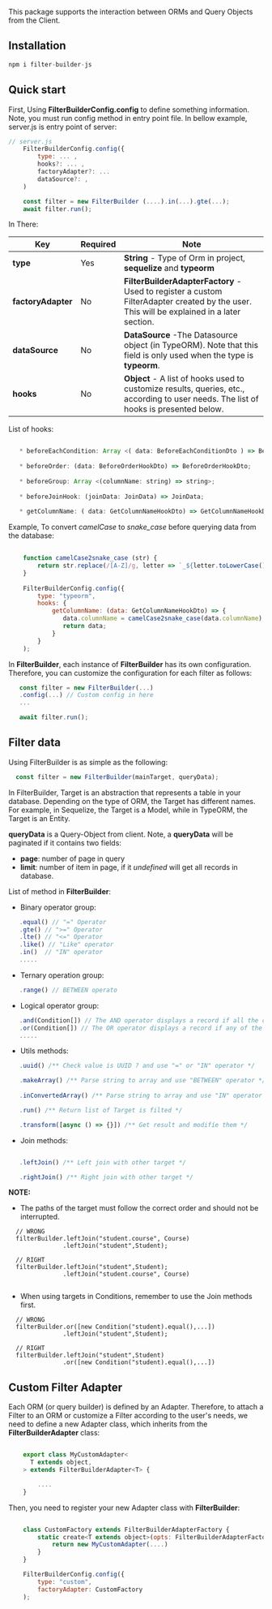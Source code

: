 This package supports the interaction between ORMs and Query Objects from the Client.

## Installation
```js
npm i filter-builder-js
```

## Quick start

First, Using **FilterBuilderConfig.config** to define something information. Note, you must run config method in entry point file. In bellow example, server.js is entry point of server: 
```js
// server.js
    FilterBuilderConfig.config({
        type: ... ,
        hooks?: ... ,
        factoryAdapter?: ...
        dataSource?: ,
    )

    const filter = new FilterBuilder (....).in(...).gte(...);
    await filter.run();
```

In There:
 
|Key|Required|Note|
|---|---|---|
|**type**|Yes|**String** - Type of Orm in project, **sequelize** and **typeorm**|
|**factoryAdapter**|No|**FilterBuilderAdapterFactory** - Used to register a custom FilterAdapter created by the user. This will be explained in a later section.|
|**dataSource**|No|**DataSource** -The Datasource object (in TypeORM). Note that this field is only used when the type is **typeorm**.|
|**hooks**|No|**Object** - A list of hooks used to customize results, queries, etc., according to user needs. The list of hooks is presented below.|


List of hooks:
```js

   * beforeEachCondition: Array <( data: BeforeEachConditionDto ) => BeforeEachConditionDto>;
   
   * beforeOrder: (data: BeforeOrderHookDto) => BeforeOrderHookDto; 
   
   * beforeGroup: Array <(columnName: string) => string>;
   
   * beforeJoinHook: (joinData: JoinData) => JoinData;
   
   * getColumnName: ( data: GetColumnNameHookDto) => GetColumnNameHookDto; 

```

Example, To convert *camelCase* to *snake_case* before querying data from the database:

```js
    
    function camelCase2snake_case (str) {
        return str.replace(/[A-Z]/g, letter => `_${letter.toLowerCase()}`);
    }
    
    FilterBuilderConfig.config({
        type: "typeorm",
        hooks: {
            getColumnName: (data: GetColumnNameHookDto) => {
               data.columnName = camelCase2snake_case(data.columnName);
               return data;
            }
        }
    );
```

In **FilterBuilder**, each instance of **FilterBuilder** has its own configuration. Therefore, you can customize the configuration for each filter as follows:

```js
   const filter = new FilterBuilder(...)
   .config(...) // Custom config in here
   ...

   await filter.run();
```

## Filter data
Using FilterBuilder is as simple as the following:

```js
  const filter = new FilterBuilder(mainTarget, queryData);
```

In FilterBuilder, Target is an abstraction that represents a table in your database. Depending on the type of ORM, the Target has different names. For example, in Sequelize, the Target is a Model, while in TypeORM, the Target is an Entity.

**queryData** is a Query-Object from client. Note, a **queryData** will be paginated if it contains two fields:

* **page**: number of page in query
* **limit**: number of item in page, if it *undefined* will get all records in database.


List of method in **FilterBuilder**:

- Binary operator group: 
```js
   .equal() // "=" Operator   
   .gte() // ">=" Operator
   .lte() // "<=" Operator
   .like() // "Like" operator
   .in()  // "IN" operator
   .....
```
- Ternary operation group: 

```js
   .range() // BETWEEN operato
```

- Logical operator group:
```js
   .and(Condition[]) // The AND operator displays a record if all the conditions are TRUE.   
   .or(Condition[]) // The OR operator displays a record if any of the conditions are TRUE.
   .....
```

- Utils methods:
```js
   .uuid() /** Check value is UUID ? and use "=" or "IN" operator */

   .makeArray() /** Parse string to array and use "BETWEEN" operator */
   
   .inConvertedArray() /** Parse string to array and use "IN" operator  */

   .run() /** Return list of Target is filted */

   .transform([async () => {}]) /** Get result and modifíe them */
```

- Join methods:
```js

   .leftJoin() /** Left join with other target */

   .rightJoin() /** Right join with other target */

```

**NOTE:** 
- The paths of the target must follow the correct order and should not be interrupted.
```
  // WRONG 
  filterBuilder.leftJoin("student.course", Course)
               .leftJoin("student",Student);  

  // RIGHT             
  filterBuilder.leftJoin("student",Student); 
               .leftJoin("student.course", Course)
               
```
- When using targets in Conditions, remember to use the Join methods first.
```
  // WRONG 
  filterBuilder.or([new Condition("student).equal(),...])
               .leftJoin("student",Student);  

  // RIGHT             
  filterBuilder.leftJoin("student",Student)
               .or([new Condition("student).equal(),...])
```


## Custom Filter Adapter
Each ORM (or query builder) is defined by an Adapter. Therefore, to attach a Filter to an ORM or customize a Filter according to the user's needs, we need to define a new Adapter class, which inherits from the **FilterBuilderAdapter** class:

```js

    export class MyCustomAdapter<
      T extends object,
    > extends FilterBuilderAdapter<T> {

        ....
    }

```

Then, you need to register your new Adapter class with **FilterBuilder**:

```js

    class CustomFactory extends FilterBuilderAdapterFactory {
        static create<T extends object>(opts: FilterBuilderAdapterFactoryOptions<T>): FilterBuilderAdapter<T> {
            return new MyCustomAdapter(....)
        }
    }

    FilterBuilderConfig.config({
        type: "custom",
        factoryAdapter: CustomFactory
    );
```





